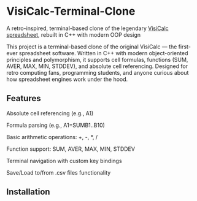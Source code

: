 # VisiCalc-Terminal-Clone
A retro-inspired, terminal-based clone of the legendary [VisiCalc spreadsheet](https://www.pcjs.org/software/pcx86/app/other/visicalc/1981), rebuilt in C++ with modern OOP design

This project is a terminal-based clone of the original VisiCalc — the first-ever spreadsheet software.
Written in C++ with modern object-oriented principles and polymorphism, it supports cell formulas, functions (SUM, AVER, MAX, MIN, STDDEV), and absolute cell referencing.
Designed for retro computing fans, programming students, and anyone curious about how spreadsheet engines work under the hood.

## Features

Absolute cell referencing (e.g., A1)

Formula parsing (e.g., A1=SUMB1..B10)

Basic arithmetic operations: +, -, *, /

Function support: SUM, AVER, MAX, MIN, STDDEV

Terminal navigation with custom key bindings

Save/Load to/from .csv files functionality

## Installation
